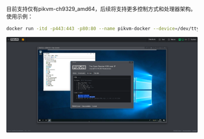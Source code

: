 目前支持仅有pikvm-ch9329_amd64，后续将支持更多控制方式和处理器架构。使用示例：

```Bash
docker run -itd -p443:443 -p80:80 --name pikvm-docker --device=/dev/ttyUSB0:/dev/kvmd-hid --device=/dev/video0:/dev/kvmd-video pikvm-ch9329:0.61
```

![img](./img/1717950439628-1.png)